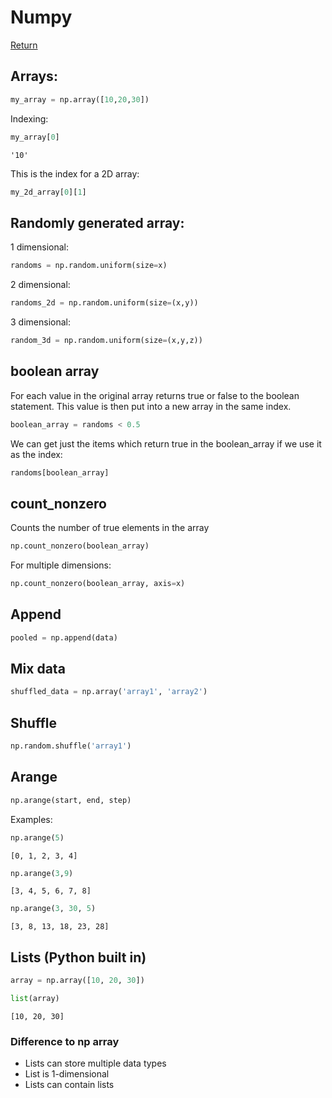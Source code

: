 # Numpy

[Return](../data-science-home.md)

## Arrays:

```python
my_array = np.array([10,20,30])
```

Indexing:

```python
my_array[0]
```

`'10'`

This is the index for a 2D array:
```python
my_2d_array[0][1]
```

## Randomly generated array:


1 dimensional:
```python
randoms = np.random.uniform(size=x)
```

2 dimensional:

```python
randoms_2d = np.random.uniform(size=(x,y))
```

3 dimensional: 

```python
random_3d = np.random.uniform(size=(x,y,z))
```

## boolean array

For each value in the original array returns true or false to the boolean statement. This value is then put into a new array in the same index.

```python
boolean_array = randoms < 0.5
```

We can get just the items which return true in the boolean_array if we use it as the index:

```python
randoms[boolean_array]
```

## count_nonzero

Counts the number of true elements in the array

```python
np.count_nonzero(boolean_array)
```

For multiple dimensions:

```python
np.count_nonzero(boolean_array, axis=x)
```

## Append

```python
pooled = np.append(data)
```

## Mix data

```python
shuffled_data = np.array('array1', 'array2')
```


## Shuffle

```python
np.random.shuffle('array1')
```

## Arange

```python
np.arange(start, end, step)
```

Examples:

```python
np.arange(5)
```
`[0, 1, 2, 3, 4]`


```python
np.arange(3,9)
```
`[3, 4, 5, 6, 7, 8]`

```python
np.arange(3, 30, 5)
```
`[3, 8, 13, 18, 23, 28]`


## Lists (Python built in)


```python
array = np.array([10, 20, 30])

list(array)
```
`[10, 20, 30]`

### Difference to np array

- Lists can store multiple data types
- List is 1-dimensional
- Lists can contain lists